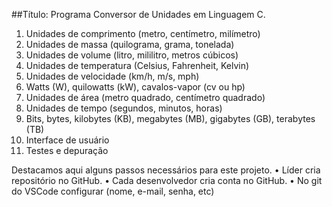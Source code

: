 ##Título: Programa Conversor de Unidades em Linguagem C.

1. Unidades de comprimento (metro, centímetro, milímetro)
2. Unidades de massa (quilograma, grama, tonelada)
3. Unidades de volume (litro, mililitro, metros cúbicos)
4. Unidades de temperatura (Celsius, Fahrenheit, Kelvin)
5. Unidades de velocidade (km/h, m/s, mph)
6. Watts (W), quilowatts (kW), cavalos-vapor (cv ou hp)
7. Unidades de área (metro quadrado, centímetro quadrado)
8. Unidades de tempo (segundos, minutos, horas)
9. Bits, bytes, kilobytes (KB), megabytes (MB), gigabytes (GB), terabytes (TB)
10. Interface de usuário
11. Testes e depuração

Destacamos aqui alguns passos necessários para este projeto.
• Líder cria repositório no GitHub.
• Cada desenvolvedor cria conta no GitHub.
• No git do VSCode configurar (nome, e-mail, senha, etc)